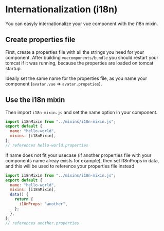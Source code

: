 # Internationalization (i18n)

You can easyly internationalize your vue component with the i18n mixin.

## Create properties file

First, create a properties file with all the strings you need for your component. After building `vuecomponents/bundle` you should restart your tomcat if it was running, because the properties are loaded on tomcat startup.

Ideally set the same name for the properties file, as you name your component (`avatar.vue` => `avatar.propeties`).

## Use the i18n mixin

Then import `i18n-mixin.js` and set the name option in your component.

```js
import i18nMixin from "../mixins/i18n-mixin.js";
export default {
  name: "hello-world",
  mixins: [i18nMixin],
};
// references hello-world.properties
```

If name does not fit your usecase (if another properties file with your components name alreay exists for example),
then set i18nProps in data, and this will be used to reference your properties file instead

```js
import i18nMixin from "../mixins/i18n-mixin.js";
export default {
  name: "hello-world",
  mixins: [i18nMixin],
  data() {
    return {
      i18nProps: "another",
    };
  },
};
// references another.properties
```
